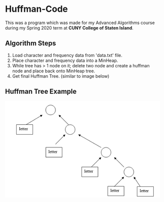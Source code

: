 # Huffman-Code
This was a program which was made for my Advanced Algorithms course during my Spring 2020 term at <strong>CUNY College of Staten Island</strong>.

<h2>Algorithm Steps</h2>
<ol>
  <li>Load character and frequency data from 'data.txt' file.</li>
  <li>Place character and frequency data into a MinHeap.</li>
  <li>While tree has > 1 node on it; delete two node and create a huffman node and place back onto MinHeap tree.</li>
  <li>Get final Huffman Tree. (similar to image below)</li>
</ol>

<h2>Huffman Tree Example</h2>
<img src="images/Huffman Tree.png" alt="Huffman Image">
